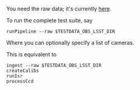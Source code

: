 You need the raw data; it's currently [here](https://github.com/lsst-dm/testdata_obs_lsst).

To run the complete test suite, say

    runPipeline --raw $TESTDATA_OBS_LSST_DIR

Where you can optionally specify a list of cameras.

This is equivalent to

    ingest --raw $TESTDATA_OBS_LSST_DIR
    createCalibs
    runIsr
    processCcd
